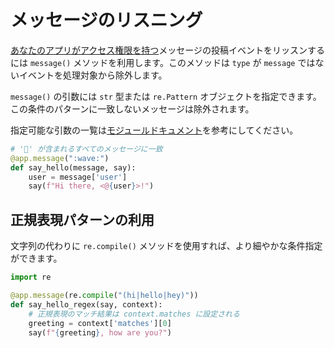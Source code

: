 # メッセージのリスニング

[あなたのアプリがアクセス権限を持つ](/messaging/retrieving-messages)メッセージの投稿イベントをリッスンするには `message()` メソッドを利用します。このメソッドは `type` が `message` ではないイベントを処理対象から除外します。

`message()` の引数には `str` 型または `re.Pattern` オブジェクトを指定できます。この条件のパターンに一致しないメッセージは除外されます。

<span>指定可能な引数の一覧は<a href="https://docs.slack.dev/bolt-python/reference/kwargs_injection/args.html">モジュールドキュメント</a>を参考にしてください。</span>
```python
# '👋' が含まれるすべてのメッセージに一致
@app.message(":wave:")
def say_hello(message, say):
    user = message['user']
    say(f"Hi there, <@{user}>!")
```

## 正規表現パターンの利用

文字列の代わりに `re.compile()` メソッドを使用すれば、より細やかな条件指定ができます。

```python
import re

@app.message(re.compile("(hi|hello|hey)"))
def say_hello_regex(say, context):
    # 正規表現のマッチ結果は context.matches に設定される
    greeting = context['matches'][0]
    say(f"{greeting}, how are you?")
```